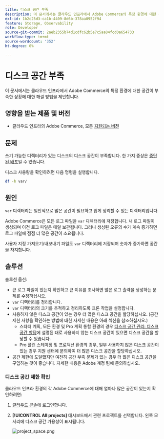 ```yaml
---
title: 디스크 공간 부족
description: 이 문서에서는 클라우드 인프라에서 Adobe Commerce의 특정 환경에 대한 공간이 부족한 상황에 대한 해결 방법을 제안합니다.
exl-id: 1b2c25d3-ca1b-4409-8d6b-378aa0952f94
feature: Storage, Observability
role: Developer
source-git-commit: 2aeb2355b74d1cdfc62b5e7c5aa04fcd0a654733
workflow-type: tm+mt
source-wordcount: '352'
ht-degree: 0%

---
```


# 디스크 공간 부족

이 문서에서는 클라우드 인프라에서 Adobe Commerce의 특정 환경에 대한 공간이 부족한 상황에 대한 해결 방법을 제안합니다.

## 영향을 받는 제품 및 버전

* 클라우드 인프라의 Adobe Commerce, 모든 [지원되는 버전](https://magento.com/sites/default/files/magento-software-lifecycle-policy.pdf)

## 문제

쓰기 가능한 디렉터리가 있는 디스크의 디스크 공간이 부족합니다. 한 가지 증상은 [중단된 배포](/help/troubleshooting/deployment/deployment-stuck-with-unable-to-upload-the-application-to-the-remote-cluster-error.md)일 수 있습니다.

디스크 사용량을 확인하려면 다음 명령을 실행합니다.

```bash
df -h var/
```

## 원인

`var` 디렉터리는 일반적으로 많은 공간이 필요하고 쉽게 정리할 수 있는 디렉터리입니다.

Adobe Commerce은 모든 로그 파일을 `var` 디렉터리에 저장합니다. 새 로그 파일이 생성되며 이전 로그 파일은 매일 보관됩니다. 그러나 생성된 오류의 수가 계속 증가하면 로그 파일에 점점 더 많은 공간이 소요됩니다.

사용자 지정 가져오기/내보내기 파일도 `var` 디렉터리에 저장되며 숫자가 증가하면 공간을 차지합니다.

## 솔루션

솔루션 옵션:

* 큰 로그 파일이 있는지 확인하고 큰 이유를 조사하면 많은 로그 출력을 생성하는 문제를 수정하십시오.
* `var` 디렉터리를 정리합니다.
* `var` 디렉터리의 크기를 추적하고 정리하도록 크론 작업을 설정합니다.
* 사용하지 않은 디스크 공간이 있는 경우 더 많은 디스크 공간을 할당하십시오. (공간 제한 사항을 확인하는 방법에 대한 자세한 내용은 아래 섹션을 참조하십시오.)
   * 스타터 계획, 모든 환경 및 Pro 계획 통합 환경의 경우 [디스크 공간 관리: 디스크 공간 할당](https://experienceleague.adobe.com/en/docs/commerce-cloud-service/user-guide/develop/storage/manage-disk-space#application-disk-space)에 설명된 대로 사용하지 않는 디스크 공간이 있으면 디스크 공간을 할당할 수 있습니다.
   * Pro 플랜 스테이징 및 프로덕션 환경의 경우, 일부 사용하지 않은 디스크 공간이 있는 경우 지원 센터에 문의하여 더 많은 디스크 공간을 할당하십시오.
* 공간 제한에 도달했지만 여전히 공간 부족 문제가 있는 경우 더 많은 디스크 공간을 구입하는 것이 좋습니다. 자세한 내용은 Adobe 계정 팀에 문의하십시오.

### 디스크 공간 제한 확인

클라우드 인프라 환경의 각 Adobe Commerce에 대해 얼마나 많은 공간이 있는지 확인하려면:

1. [클라우드 콘솔](https://console.adobecommerce.com)에 로그인합니다.
1. **[!UICONTROL All projects]** 대시보드에서 관련 프로젝트를 선택합니다. 왼쪽 모서리에 디스크 공간 가용성이 표시됩니다.

   ![project_space.png](/help/troubleshooting/miscellaneous/assets/project_space.png)

